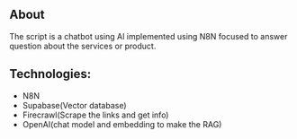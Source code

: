 ## About

The script is a chatbot using AI implemented using N8N focused to answer question about the services or product.

## Technologies:
- N8N
- Supabase(Vector database)
- Firecrawl(Scrape the links and get info)
- OpenAI(chat model and embedding to make the RAG)
